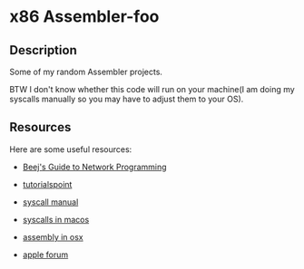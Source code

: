 # x86 Assembler-foo

## Description
Some of my random Assembler projects.

BTW I don't know whether this code will run on your machine(I am doing my syscalls manually so you may have to adjust them to your OS).  


## Resources
Here are some useful resources:

- [Beej's Guide to Network Programming](http://beej.us/guide/bgnet/html/single/bgnet.html)

- [tutorialspoint](https://www.tutorialspoint.com/assembly_programming/assembly_introduction.htm)

- [syscall manual](http://man7.org/linux/man-pages/man2/syscalls.2.html)

- [syscalls in macos](https://filippo.io/making-system-calls-from-assembly-in-mac-os-x/)

- [assembly in osx](http://www.idryman.org/blog/2014/12/02/writing-64-bit-assembly-on-mac-os-x/)

- [apple forum](https://developer.apple.com/library/content/documentation/DeveloperTools/Reference/Assembler/000-Introduction/introduction.html)

